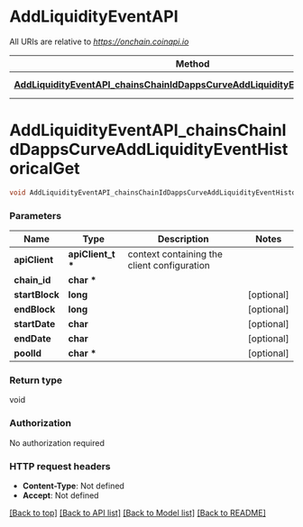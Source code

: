 # AddLiquidityEventAPI

All URIs are relative to *https://onchain.coinapi.io*

Method | HTTP request | Description
------------- | ------------- | -------------
[**AddLiquidityEventAPI_chainsChainIdDappsCurveAddLiquidityEventHistoricalGet**](AddLiquidityEventAPI.md#AddLiquidityEventAPI_chainsChainIdDappsCurveAddLiquidityEventHistoricalGet) | **GET** /chains/{chain_id}/dapps/curve/addLiquidityEvent/historical | 


# **AddLiquidityEventAPI_chainsChainIdDappsCurveAddLiquidityEventHistoricalGet**
```c
void AddLiquidityEventAPI_chainsChainIdDappsCurveAddLiquidityEventHistoricalGet(apiClient_t *apiClient, char * chain_id, long startBlock, long endBlock, char startDate, char endDate, char * poolId);
```

### Parameters
Name | Type | Description  | Notes
------------- | ------------- | ------------- | -------------
**apiClient** | **apiClient_t \*** | context containing the client configuration |
**chain_id** | **char \*** |  | 
**startBlock** | **long** |  | [optional] 
**endBlock** | **long** |  | [optional] 
**startDate** | **char** |  | [optional] 
**endDate** | **char** |  | [optional] 
**poolId** | **char \*** |  | [optional] 

### Return type

void

### Authorization

No authorization required

### HTTP request headers

 - **Content-Type**: Not defined
 - **Accept**: Not defined

[[Back to top]](#) [[Back to API list]](../README.md#documentation-for-api-endpoints) [[Back to Model list]](../README.md#documentation-for-models) [[Back to README]](../README.md)

